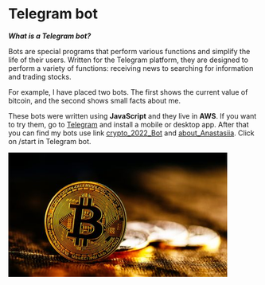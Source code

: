 # Telegram bot

**_What is a Telegram bot?_**

Bots are special programs that perform various functions and simplify the life of their users. Written for the Telegram platform, they are designed to perform a variety of functions: receiving news to searching for information and trading stocks.

For example, I have placed two bots. The first shows the current value of bitcoin, and the second shows small facts about me.

These bots were written using **JavaScript** and they live in **AWS**. If you want to try them, go to [Telegram](https://telegram.org/) and install a mobile or desktop app. After that you can find my bots use link [crypto_2022_Bot](https://t.me/crypto_2022_Bot) and [about_Anastasiia](https://t.me/AnastasiiaCloudBot). Click on /start in Telegram bot.

![COIN](Bitcoin.jpg)
